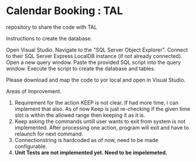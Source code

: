 # Calendar Booking : TAL
repository to share the code with TAL

Instructions to create the database.

Open Visual Studio.
Navigate to the "SQL Server Object Explorer".
Connect to their SQL Server Express LocalDB instance (if not already connected).
Open a new query window.
Paste the provided SQL script into the query window.
Execute the script to create the database and tables.

Please download and map the code to yor local and open in Visual Studio.

Areas of Improvement.

1. Requirement for the action KEEP is not clear. If had more time, i can implement that also. As of now Keep is just re-checking if the given time slot is within the allowed range then keeping it as it is. 
2. Keep asking the commands untill user wants to exit from system is not implemented. After processing one action, program will exit and have to relaunch for next command.
3. Connectionstring is hardcoded as of now, need to be made configurable.
4. **Unit Tests are not implemented yet. Need to be impelemeted.**
   
